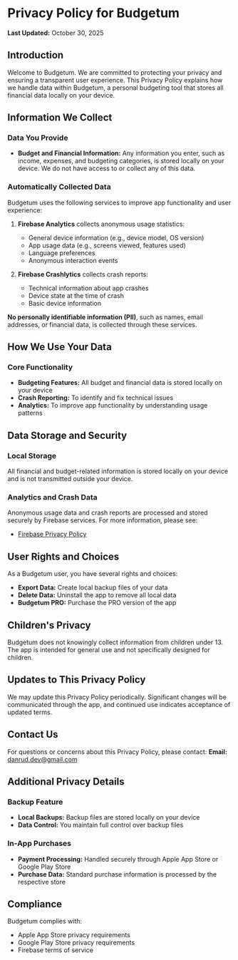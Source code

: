 # Privacy Policy for Budgetum

**Last Updated:** October 30, 2025

## Introduction

Welcome to Budgetum. We are committed to protecting your privacy and ensuring a transparent user experience. This Privacy Policy explains how we handle data within Budgetum, a personal budgeting tool that stores all financial data locally on your device.

## Information We Collect

### Data You Provide
- **Budget and Financial Information:** Any information you enter, such as income, expenses, and budgeting categories, is stored locally on your device. We do not have access to or collect any of this data.

### Automatically Collected Data
Budgetum uses the following services to improve app functionality and user experience:

1. **Firebase Analytics** collects anonymous usage statistics:
   - General device information (e.g., device model, OS version)
   - App usage data (e.g., screens viewed, features used)
   - Language preferences
   - Anonymous interaction events

2. **Firebase Crashlytics** collects crash reports:
   - Technical information about app crashes
   - Device state at the time of crash
   - Basic device information

**No personally identifiable information (PII)**, such as names, email addresses, or financial data, is collected through these services.

## How We Use Your Data

### Core Functionality
- **Budgeting Features:** All budget and financial data is stored locally on your device
- **Crash Reporting:** To identify and fix technical issues
- **Analytics:** To improve app functionality by understanding usage patterns

## Data Storage and Security

### Local Storage
All financial and budget-related information is stored locally on your device and is not transmitted outside your device.

### Analytics and Crash Data
Anonymous usage data and crash reports are processed and stored securely by Firebase services. For more information, please see:
- [Firebase Privacy Policy](https://firebase.google.com/support/privacy)

## User Rights and Choices

As a Budgetum user, you have several rights and choices:

- **Export Data:** Create local backup files of your data
- **Delete Data:** Uninstall the app to remove all local data
- **Budgetum PRO:** Purchase the PRO version of the app

## Children's Privacy

Budgetum does not knowingly collect information from children under 13. The app is intended for general use and not specifically designed for children.

## Updates to This Privacy Policy

We may update this Privacy Policy periodically. Significant changes will be communicated through the app, and continued use indicates acceptance of updated terms.

## Contact Us

For questions or concerns about this Privacy Policy, please contact:
**Email:** [danrud.dev@gmail.com](mailto:danrud.dev@gmail.com)

## Additional Privacy Details

### Backup Feature
- **Local Backups:** Backup files are stored locally on your device
- **Data Control:** You maintain full control over backup files

### In-App Purchases
- **Payment Processing:** Handled securely through Apple App Store or Google Play Store
- **Purchase Data:** Standard purchase information is processed by the respective store

## Compliance

Budgetum complies with:
- Apple App Store privacy requirements
- Google Play Store privacy requirements
- Firebase terms of service
